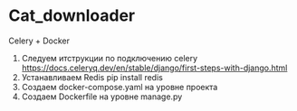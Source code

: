 # Cat_downloader
Celery + Docker

1. Cледуем итструкции по подключению celery https://docs.celeryq.dev/en/stable/django/first-steps-with-django.html
2. Устанавливаем Redis pip install redis
3. Создаем docker-compose.yaml на уровне проекта
4. Создаем Dockerfile на уровне manage.py